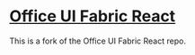 # [Office UI Fabric React](http://dev.office.com/fabric)

This is a fork of the Office UI Fabric React repo.

